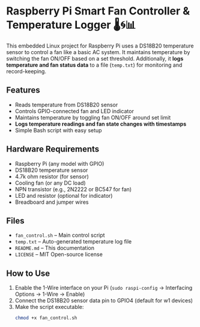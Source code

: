 # Raspberry Pi Smart Fan Controller & Temperature Logger 🌡️🌀📊

This embedded Linux project for Raspberry Pi uses a DS18B20 temperature sensor to control a fan like a basic AC system. It maintains temperature by switching the fan ON/OFF based on a set threshold. Additionally, it **logs temperature and fan status data** to a file (`temp.txt`) for monitoring and record-keeping.

## Features

- Reads temperature from DS18B20 sensor
- Controls GPIO-connected fan and LED indicator
- Maintains temperature by toggling fan ON/OFF around set limit
- **Logs temperature readings and fan state changes with timestamps**
- Simple Bash script with easy setup

## Hardware Requirements

- Raspberry Pi (any model with GPIO)
- DS18B20 temperature sensor
- 4.7k ohm resistor (for sensor)
- Cooling fan (or any DC load)
- NPN transistor (e.g., 2N2222 or BC547 for fan)
- LED and resistor (optional for indicator)
- Breadboard and jumper wires

## Files

- `fan_control.sh` – Main control script
- `temp.txt` – Auto-generated temperature log file
- `README.md` – This documentation
- `LICENSE` – MIT Open-source license

## How to Use

1. Enable the 1-Wire interface on your Pi (`sudo raspi-config` → Interfacing Options → 1-Wire → Enable)
2. Connect the DS18B20 sensor data pin to GPIO4 (default for w1 devices)
3. Make the script executable:
   ```bash
   chmod +x fan_control.sh
